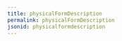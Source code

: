 ```yaml
---
title: physicalFormDescription
permalink: physicalFormDescription
jsonid: physicalformdescription
---
```

